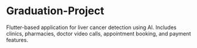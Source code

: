 # Graduation-Project
Flutter-based application for liver cancer detection using AI. Includes clinics, pharmacies, doctor video calls, appointment booking, and payment features.
